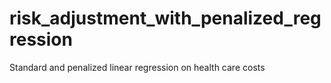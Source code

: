 # risk_adjustment_with_penalized_regression
Standard and penalized linear regression on health care costs
